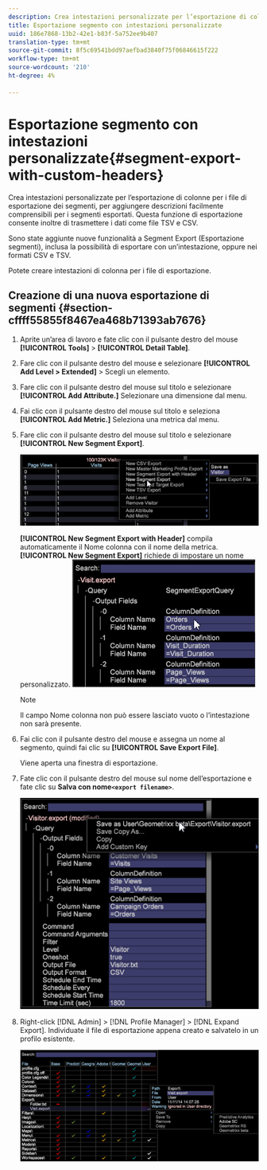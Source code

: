 ```yaml
---
description: Crea intestazioni personalizzate per l’esportazione di colonne per i file di esportazione dei segmenti, per aggiungere descrizioni facilmente comprensibili per i segmenti esportati. Questa funzione di esportazione consente inoltre di trasmettere i dati come file TSV e CSV.
title: Esportazione segmento con intestazioni personalizzate
uuid: 186e7868-13b2-42e1-b83f-5a752ee9b407
translation-type: tm+mt
source-git-commit: 8f5c69541bdd97aefbad3840f75f06846615f222
workflow-type: tm+mt
source-wordcount: '210'
ht-degree: 4%

---
```



# Esportazione segmento con intestazioni personalizzate{#segment-export-with-custom-headers}

Crea intestazioni personalizzate per l’esportazione di colonne per i file di esportazione dei segmenti, per aggiungere descrizioni facilmente comprensibili per i segmenti esportati. Questa funzione di esportazione consente inoltre di trasmettere i dati come file TSV e CSV.

Sono state aggiunte nuove funzionalità a Segment Export (Esportazione segmenti), inclusa la possibilità di esportare con un’intestazione, oppure nei formati CSV e TSV.

Potete creare intestazioni di colonna per i file di esportazione.

## Creazione di una nuova esportazione di segmenti {#section-cffff55855f8467ea468b71393ab7676}

1. Aprite un’area di lavoro e fate clic con il pulsante destro del mouse **[!UICONTROL Tools]** > **[!UICONTROL Detail Table]**.

1. Fare clic con il pulsante destro del mouse e selezionare **[!UICONTROL Add Level > Extended]** > Scegli un elemento.
1. Fare clic con il pulsante destro del mouse sul titolo e selezionare **[!UICONTROL Add Attribute.]** Selezionare una dimensione dal menu.

1. Fai clic con il pulsante destro del mouse sul titolo e seleziona **[!UICONTROL Add Metric.]** Seleziona una metrica dal menu.

1. Fare clic con il pulsante destro del mouse sul titolo e selezionare **[!UICONTROL New Segment Export]**.

   ![](assets/segment_export_headers.png)

   **[!UICONTROL New Segment Export with Header]** compila automaticamente il Nome colonna con il nome della metrica. **[!UICONTROL New Segment Export]** richiede di impostare un nome personalizzato. ![](assets/segment_export_with_headers.png)

   >[!NOTE]
   >
   >Il campo Nome colonna non può essere lasciato vuoto o l’intestazione non sarà presente.

1. Fai clic con il pulsante destro del mouse e assegna un nome al segmento, quindi fai clic su **[!UICONTROL Save Export File]**.

   Viene aperta una finestra di esportazione.

1. Fate clic con il pulsante destro del mouse sul nome dell’esportazione e fate clic su **Salva con nome`<export filename>`**.

   ![](assets/segment_export_headers_7.png)

1. Right-click [!DNL Admin] > [!DNL Profile Manager] > [!DNL Expand Export]. Individuate il file di esportazione appena creato e salvatelo in un profilo esistente.

   ![](assets/segment_export_headers_8.png)

